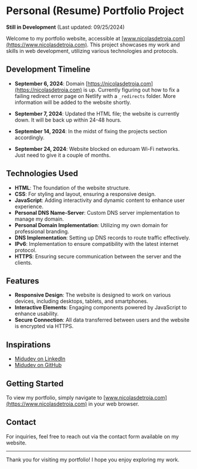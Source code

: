 # Personal (Resume) Portfolio Project

**Still in Development** (Last updated: 09/25/2024)

Welcome to my portfolio website, accessible at [www.nicolasdetroia.com](https://www.nicolasdetroia.com). This project showcases my work and skills in web development, utilizing various technologies and protocols.

## Development Timeline

- **September 6, 2024**: Domain [https://nicolasdetroia.com](https://nicolasdetroia.com) is up. Currently figuring out how to fix a failing redirect error page on Netlify with a `_redirects` folder. More information will be added to the website shortly.
  
- **September 7, 2024**: Updated the HTML file; the website is currently down. It will be back up within 24-48 hours.
  
- **September 14, 2024**: In the midst of fixing the projects section accordingly.
  
- **September 24, 2024**: Website blocked on eduroam Wi-Fi networks. Just need to give it a couple of months.

## Technologies Used

- **HTML**: The foundation of the website structure.
- **CSS**: For styling and layout, ensuring a responsive design.
- **JavaScript**: Adding interactivity and dynamic content to enhance user experience.
- **Personal DNS Name-Server**: Custom DNS server implementation to manage my domain.
- **Personal Domain Implementation**: Utilizing my own domain for professional branding.
- **DNS Implementation**: Setting up DNS records to route traffic effectively.
- **IPv6**: Implementation to ensure compatibility with the latest internet protocol.
- **HTTPS**: Ensuring secure communication between the server and the clients.

## Features

- **Responsive Design**: The website is designed to work on various devices, including desktops, tablets, and smartphones.
- **Interactive Elements**: Engaging components powered by JavaScript to enhance usability.
- **Secure Connection**: All data transferred between users and the website is encrypted via HTTPS.

## Inspirations

- [Midudev on LinkedIn](https://www.linkedin.com/in/midudev/)
- [Midudev on GitHub](https://github.com/midudev)

## Getting Started

To view my portfolio, simply navigate to [www.nicolasdetroia.com](https://www.nicolasdetroia.com) in your web browser.

## Contact

For inquiries, feel free to reach out via the contact form available on my website.

---

Thank you for visiting my portfolio! I hope you enjoy exploring my work.
